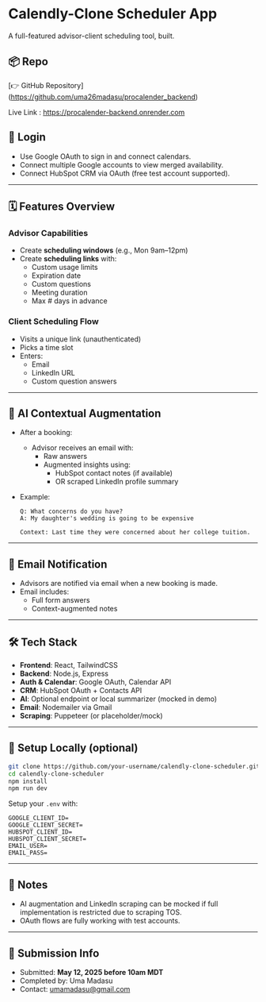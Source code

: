 
# Calendly-Clone Scheduler App

A full-featured advisor-client scheduling tool, built.


## 📦 Repo

[👉 GitHub Repository] (https://github.com/uma26madasu/procalender_backend)

Live Link : https://procalender-backend.onrender.com


## 🔐 Login

- Use Google OAuth to sign in and connect calendars.
- Connect multiple Google accounts to view merged availability.
- Connect HubSpot CRM via OAuth (free test account supported).

---

## 🗓 Features Overview

### Advisor Capabilities
- Create **scheduling windows** (e.g., Mon 9am–12pm)
- Create **scheduling links** with:
  - Custom usage limits
  - Expiration date
  - Custom questions
  - Meeting duration
  - Max # days in advance

### Client Scheduling Flow
- Visits a unique link (unauthenticated)
- Picks a time slot
- Enters:
  - Email
  - LinkedIn URL
  - Custom question answers

---

## 🧠 AI Contextual Augmentation

- After a booking:
  - Advisor receives an email with:
    - Raw answers
    - Augmented insights using:
      - HubSpot contact notes (if available)
      - OR scraped LinkedIn profile summary
- Example:

  ```
  Q: What concerns do you have?
  A: My daughter's wedding is going to be expensive

  Context: Last time they were concerned about her college tuition.
  ```

---

## 📧 Email Notification

- Advisors are notified via email when a new booking is made.
- Email includes:
  - Full form answers
  - Context-augmented notes

---

## 🛠 Tech Stack

- **Frontend**: React, TailwindCSS
- **Backend**: Node.js, Express
- **Auth & Calendar**: Google OAuth, Calendar API
- **CRM**: HubSpot OAuth + Contacts API
- **AI**: Optional endpoint or local summarizer (mocked in demo)
- **Email**: Nodemailer via Gmail
- **Scraping**: Puppeteer (or placeholder/mock)

---

## 🚀 Setup Locally (optional)

```bash
git clone https://github.com/your-username/calendly-clone-scheduler.git
cd calendly-clone-scheduler
npm install
npm run dev
```

Setup your `.env` with:

```
GOOGLE_CLIENT_ID=
GOOGLE_CLIENT_SECRET=
HUBSPOT_CLIENT_ID=
HUBSPOT_CLIENT_SECRET=
EMAIL_USER=
EMAIL_PASS=
```

---

## 📌 Notes

- AI augmentation and LinkedIn scraping can be mocked if full implementation is restricted due to scraping TOS.
- OAuth flows are fully working with test accounts.

---

## 📅 Submission Info

- Submitted: **May 12, 2025 before 10am MDT**
- Completed by: Uma Madasu
- Contact: umamadasu@gmail.com
